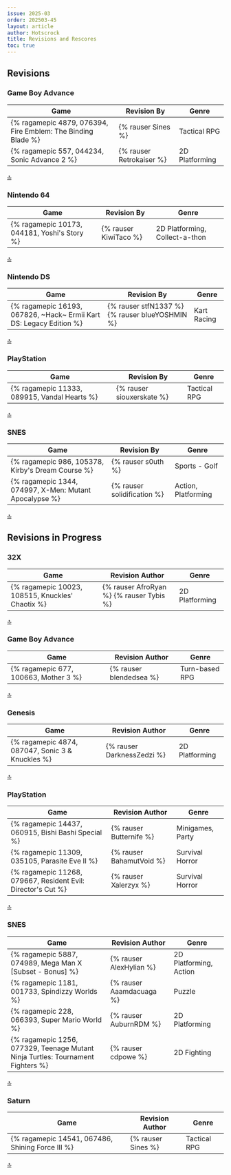 ```yaml
---
issue: 2025-03
order: 202503-45
layout: article
author: Hotscrock
title: Revisions and Rescores
toc: true
---
```


## Revisions

### Game Boy Advance


| Game                                                         | Revision By              | Genre          |
| ------------------------------------------------------------ | ------------------------ | -------------- |
| {% ragamepic 4879, 076394, Fire Emblem: The Binding Blade %} | {% rauser Sines %}       | Tactical RPG   |
| {% ragamepic 557, 044234, Sonic Advance 2 %}                 | {% rauser Retrokaiser %} | 2D Platforming |

<a href="#toc">:top:</a>


### Nintendo 64


| Game                                         | Revision By           | Genre                          |
| -------------------------------------------- | --------------------- | ------------------------------ |
| {% ragamepic 10173, 044181, Yoshi's Story %} | {% rauser KiwiTaco %} | 2D Platforming, Collect-a-thon |

<a href="#toc">:top:</a>


### Nintendo DS


| Game                                                                | Revision By                                    | Genre       |
| ------------------------------------------------------------------- | ---------------------------------------------- | ----------- |
| {% ragamepic 16193, 067826, ~Hack~ Ermii Kart DS: Legacy Edition %} | {% rauser stfN1337 %} {% rauser blueYOSHMIN %} | Kart Racing |

<a href="#toc">:top:</a>


### PlayStation


| Game                                         | Revision By               | Genre        |
| -------------------------------------------- | ------------------------- | ------------ |
| {% ragamepic 11333, 089915, Vandal Hearts %} | {% rauser siouxerskate %} | Tactical RPG |

<a href="#toc">:top:</a>


### SNES


| Game                                                   | Revision By                 | Genre               |
| ------------------------------------------------------ | --------------------------- | ------------------- |
| {% ragamepic 986, 105378, Kirby's Dream Course %}      | {% rauser s0uth %}          | Sports - Golf       |
| {% ragamepic 1344, 074997, X-Men: Mutant Apocalypse %} | {% rauser solidification %} | Action, Platforming |

<a href="#toc">:top:</a>



## Revisions in Progress

### 32X


| Game                                             | Revision Author                          | Genre          |
| ------------------------------------------------ | ---------------------------------------- | -------------- |
| {% ragamepic 10023, 108515, Knuckles' Chaotix %} | {% rauser AfroRyan %} {% rauser Tybis %} | 2D Platforming |

<a href="#toc">:top:</a>


### Game Boy Advance


| Game                                  | Revision Author         | Genre          |
| ------------------------------------- | ----------------------- | -------------- |
| {% ragamepic 677, 100663, Mother 3 %} | {% rauser blendedsea %} | Turn-based RPG |

<a href="#toc">:top:</a>


### Genesis


| Game                                             | Revision Author            | Genre          |
| ------------------------------------------------ | -------------------------- | -------------- |
| {% ragamepic 4874, 087047, Sonic 3 & Knuckles %} | {% rauser DarknessZedzi %} | 2D Platforming |

<a href="#toc">:top:</a>


### PlayStation


| Game                                                         | Revision Author          | Genre            |
| ------------------------------------------------------------ | ------------------------ | ---------------- |
| {% ragamepic 14437, 060915, Bishi Bashi Special %}           | {% rauser Butternife %}  | Minigames, Party |
| {% ragamepic 11309, 035105, Parasite Eve II %}               | {% rauser BahamutVoid %} | Survival Horror  |
| {% ragamepic 11268, 079667, Resident Evil: Director's Cut %} | {% rauser Xalerzyx %}    | Survival Horror  |

<a href="#toc">:top:</a>


### SNES


| Game                                                                            | Revision Author          | Genre                  |
| ------------------------------------------------------------------------------- | ------------------------ | ---------------------- |
| {% ragamepic 5887, 074989, Mega Man X [Subset - Bonus] %}                       | {% rauser AlexHylian %}  | 2D Platforming, Action |
| {% ragamepic 1181, 001733, Spindizzy Worlds %}                                  | {% rauser Aaamdacuaga %} | Puzzle                 |
| {% ragamepic 228, 066393, Super Mario World %}                                  | {% rauser AuburnRDM %}   | 2D Platforming         |
| {% ragamepic 1256, 077329, Teenage Mutant Ninja Turtles: Tournament Fighters %} | {% rauser cdpowe %}      | 2D Fighting            |

<a href="#toc">:top:</a>


### Saturn


| Game                                             | Revision Author    | Genre        |
| ------------------------------------------------ | ------------------ | ------------ |
| {% ragamepic 14541, 067486, Shining Force III %} | {% rauser Sines %} | Tactical RPG |

<a href="#toc">:top:</a>
